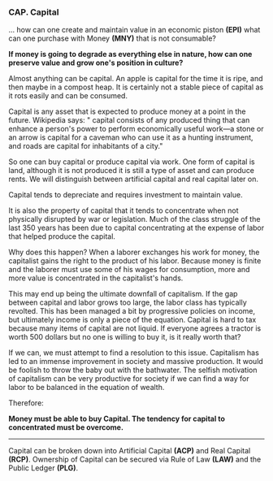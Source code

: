 ### CAP. Capital

... how can one create and maintain value in an economic piston **(EPI)** what can one purchase with Money **(MNY)** that is not consumable?


**If money is going to degrade as everything else in nature, how can one preserve value and grow one's position in culture?**

Almost anything can be capital.  An apple is capital for the time it is ripe, and then maybe in a compost heap.  It is certainly not a stable piece of capital as it rots easily and can be consumed.

Capital is any asset that is expected to produce money at a point in the future. Wikipedia says: " capital consists of any produced thing that can enhance a person's power to perform economically useful work—a stone or an arrow is capital for a caveman who can use it as a hunting instrument, and roads are capital for inhabitants of a city."

So one can buy capital or produce capital via work.  One form of capital is land, although it is not produced it is still a type of asset and can produce rents.  We will distinguish between artificial capital and real capital later on.

Capital tends to depreciate and requires investment to maintain value.

It is also the property of capital that it tends to concentrate when not physically disrupted by war or legislation.  Much of the class struggle of the last 350 years has been due to capital concentrating at the expense of labor that helped produce the capital.

Why does this happen?  When a laborer exchanges his work for money, the capitalist gains the right to the product of his labor.  Because money is finite and the laborer must use some of his wages for consumption, more and more value is concentrated in the capitalist's hands.

This may end up being the ultimate downfall of capitalism.  If the gap between capital and labor grows too large, the labor class has typically revolted.  This has been managed a bit by progressive policies on income, but ultimately income is only a piece of the equation.  Capital is hard to tax because many items of capital are not liquid.  If everyone agrees a tractor is worth 500 dollars but no one is willing to buy it, is it really worth that?

If we can, we must attempt to find a resolution to this issue.  Capitalism has led to an immense improvement in society and massive production.  It would be foolish to throw the baby out with the bathwater.  The selfish motivation of capitalism can be very productive for society if we can find a way for labor to be balanced in the equation of wealth.


Therefore:

**Money must be able to buy Capital. The tendency for capital to concentrated must be overcome.**

----------

Capital can be broken down into Artificial Capital **(ACP)** and Real Capital **(RCP)**. Ownership of Capital can be secured via Rule of Law **(LAW)** and the Public Ledger **(PLG)**.
